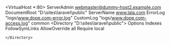<VirtualHost *:80>
    ServerAdmin webmaster@dummy-host2.example.com
    DocumentRoot "D:\sites\laravel\public"
    ServerName www.lala.com
    ErrorLog "logs/www.dope.com-error.log"
    CustomLog "logs/www.dope.com-access.log" common
    <Directory "D:\sites\laravel\public">
    Options Indexes FollowSymLinks
    AllowOverride all
    Require local

    </Directory>
</VirtualHost>
